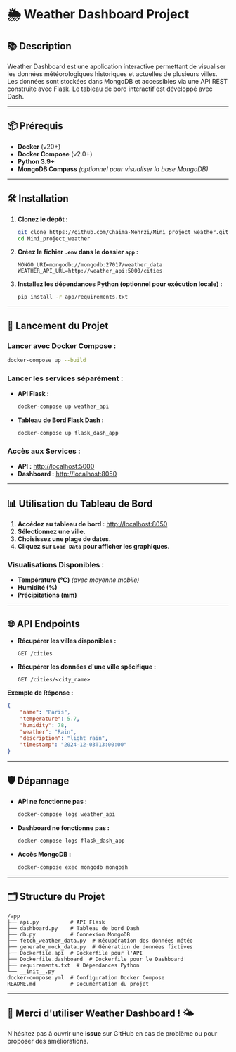 
# 🌦️ Weather Dashboard Project

## 📚 Description
Weather Dashboard est une application interactive permettant de visualiser les données météorologiques historiques et actuelles de plusieurs villes. Les données sont stockées dans MongoDB et accessibles via une API REST construite avec Flask. Le tableau de bord interactif est développé avec Dash.

---

## 📦 Prérequis
- **Docker** (v20+)
- **Docker Compose** (v2.0+)
- **Python 3.9+**
- **MongoDB Compass** *(optionnel pour visualiser la base MongoDB)*

---

## 🛠️ Installation

1. **Clonez le dépôt :**
   ```bash
   git clone https://github.com/Chaima-Mehrzi/Mini_project_weather.git
   cd Mini_project_weather
   ```

2. **Créez le fichier `.env` dans le dossier `app` :**
   ```
   MONGO_URI=mongodb://mongodb:27017/weather_data
   WEATHER_API_URL=http://weather_api:5000/cities
   ```

3. **Installez les dépendances Python (optionnel pour exécution locale) :**
   ```bash
   pip install -r app/requirements.txt
   ```

---

## 🚀 Lancement du Projet

### Lancer avec Docker Compose :
```bash
docker-compose up --build
```

### Lancer les services séparément :
- **API Flask :**
   ```bash
   docker-compose up weather_api
   ```
- **Tableau de Bord Flask Dash :**
   ```bash
   docker-compose up flask_dash_app
   ```

### Accès aux Services :
- **API :** [http://localhost:5000](http://localhost:5000)
- **Dashboard :** [http://localhost:8050](http://localhost:8050)

---

## 📊 Utilisation du Tableau de Bord

1. **Accédez au tableau de bord :** [http://localhost:8050](http://localhost:8050)
2. **Sélectionnez une ville.**
3. **Choisissez une plage de dates.**
4. **Cliquez sur `Load Data` pour afficher les graphiques.**

### Visualisations Disponibles :
- **Température (°C)** *(avec moyenne mobile)*
- **Humidité (%)**
- **Précipitations (mm)**

---

## 🌐 API Endpoints

- **Récupérer les villes disponibles :**
   ```http
   GET /cities
   ```
- **Récupérer les données d'une ville spécifique :**
   ```http
   GET /cities/<city_name>
   ```

**Exemple de Réponse :**
```json
{
    "name": "Paris",
    "temperature": 5.7,
    "humidity": 78,
    "weather": "Rain",
    "description": "light rain",
    "timestamp": "2024-12-03T13:00:00"
}
```

---

## 🛡️ Dépannage

- **API ne fonctionne pas :**
   ```bash
   docker-compose logs weather_api
   ```
- **Dashboard ne fonctionne pas :**
   ```bash
   docker-compose logs flask_dash_app
   ```
- **Accès MongoDB :**
   ```bash
   docker-compose exec mongodb mongosh
   ```


---

## 🗂️ Structure du Projet

```
/app
├── api.py          # API Flask
├── dashboard.py    # Tableau de bord Dash
├── db.py           # Connexion MongoDB
├── fetch_weather_data.py  # Récupération des données météo
├── generate_mock_data.py  # Génération de données fictives
├── Dockerfile.api  # Dockerfile pour l'API
├── Dockerfile.dashboard  # Dockerfile pour le Dashboard
├── requirements.txt  # Dépendances Python
└── __init__.py
docker-compose.yml  # Configuration Docker Compose
README.md           # Documentation du projet
```

---

## 🎯 **Merci d'utiliser Weather Dashboard ! 🌤️**
N'hésitez pas à ouvrir une **issue** sur GitHub en cas de problème ou pour proposer des améliorations.
